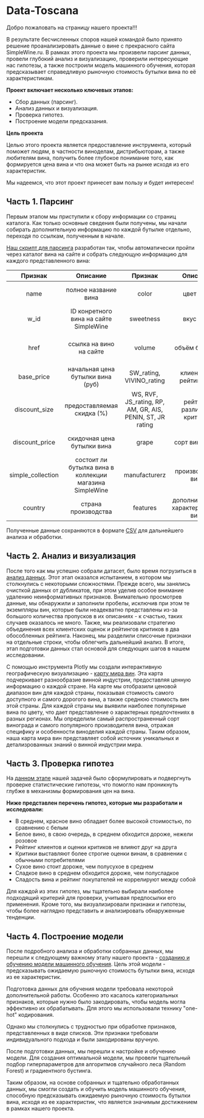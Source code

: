 # Data-Toscana
Добро пожаловать на страницу нашего проекта!!!

В результате бесчисленных споров нашей командой было принято решение проанализировать данные о вине с прекрасного сайта SimpleWine.ru. В рамках этого проекта мы произвели парсинг данных, провели глубокий анализ и визуализацию, проверили интересующие нас гипотезы, а также построили модель машинного обучения, которая предсказывает справедливую рыночную стоимость бутылки вина по её характеристикам.

__Проект включает несколько ключевых этапов:__
* Сбор данных (парсинг).
* Анализ данных и визуализация.
* Проверка гипотез.
* Построение модели предсказания.

__Цель проекта__

Целью этого проекта является предоставление инструмента, который поможет людям, в частности виноделам, дистрибьюторам, а также любителям вина, получить более глубокое понимание того, как формируется цена вина и что она может быть на рынке исходя из его характеристик.

Мы надеемся, что этот проект принесет вам пользу и будет интересен!

## Часть 1. Парсинг
Первым этапом мы приступили к сбору информации со страниц каталога. Как только основные сведения были получены, мы начали собирать 
дополнительную информацию по каждой бутылке отдельно, переходя по ссылкам, полученным в начале. 

[Наш скрипт для парсинга]() разработан так, чтобы автоматически пройти через каталог вина на сайте и собрать следующую информацию для каждого представленного вина:

 Признак | Описание | Признак | Описание | Признак | Описание | Признак | Описание |
|:---------------:|:---------------:|:---------------:|:---------------:|:---------------:|:----------:|:----------:|:----------:|
| name | полное название вина | color | цвет вина | region | региона производства вина | taste | вкус вина |
| w_id | ID конретного вина на сайте SimpleWine | sweetness | вкус вина | year | год производства | dishes | к каким блюдам подается вино |
| href | ссылка на вино на сайте | volume | объём бутылки | strength | крепкость вина (содержание алкоголя) | sugar | содержание сахара (по 5-бальной шкале) |
| base_price | начальная цена бутылки вина (руб) | SW_rating, VIVINO_rating | клиентский рейтинг вин | storage_potential | срок годности | acidity | кислотность (по 5-бальной шкале) |
| discount_size | предоставляемая скидка (%) | WS, RVF, JS_rating, RP, AM, GR, AIS, PENIN, ST, JR rating | рейтинги различных критиков | appelltion | гос стандарт для выращивания вина | aromaticity | ароматические свойства вина (по 5-бальной шкале) |
| discount_price | скидочная цена бутылки вина | grape | сорт винограда | category | категория вина | tannins | таннины (по 5-бальной шкале) |
| simple_collection | состоит ли бутылка вина в коллекции магазина SimpleWine | manufacturerz | производитель вина | decantation | рекомендуется ли декантация вина | body | тело вина (по 5-бальной шкале) |
| country | страна производства | features | дополнительные характеристиики вина | aging_in_container | где вино настаивалось | description | описание вина на сайте |

Полученные данные сохраняются в формате [CSV]() для дальнейшего анализа и обработки.

## Часть 2. Анализ и визуализация
После того как мы успешно собрали датасет, было время погрузиться в [анализ данных](). Этот этап оказался испытанием, в котором мы столкнулись с некоторыми сложностями.
Прежде всего, мы занялись очисткой данных от дубликатов, при этом уделив особое внимание удалению неинформативных признаков. Внимательно просмотрев данные, мы обнаружили и заполнили пробелы, исключив при этом те экземпляры вин, которые были неадекватно представлены из-за большого количества пропусков в их описаниях - к счастью, таких случаев оказалось не много.
Также, мы реализовали стратегию объединения всех клиентских оценок и рейтингов критиков в два обособленных рейтинга. Наконец, мы разделили списочные признаки на отдельные строки, чтобы облегчить дальнейший анализ.
В итоге, этап подготовки данных стал основой для следующих шагов в нашем исследовании.

С помощью инструмента Plotly мы создали интерактивную географическую визуализацию - [карту мира вин](). Эта карта подчеркивает разнообразие винной индустрии, предоставляя ценную информацию о каждой стране.
На карте мы отобразили ценовой диапазон вин для каждой страны, показывая стоимость самого доступного и самого дорогого вина, а также среднюю стоимость вин этой страны.
Для каждой страны мы выявили наиболее популярные вина по цвету, что дает представление о характерных предпочтениях в разных регионах. Мы определили самый распространенный сорт винограда и самого популярного производителя вина, отражая специфику и особенности виноделия каждой страны.
Таким образом, наша карта мира вин представляет собой источник уникальных и детализрованных знаний о винной индустрии мира.

## Часть 3. Проверка гипотез
На [данном этапе]() нашей задачей было сформулировать и подвергнуть проверке статистические гипотезы, что помогло нам проникнуть глубже в механизмы формирования цен на вина.

__Ниже представлен перечень гипотез, которые мы разработали и исследовали:__
* В среднем, красное вино обладает более высокой стоимостью, по сравнению с белым
* Белое вино, в свою очередь, в среднем обходится дороже, нежели розовое
* Рейтинг клиентов и оценки критиков не влияют друг на друга
* Критики выставляют более строгие оценки винам, в сравнении с обычными потребителями
* Сухое вино стоит дороже, чем полусухое в среднем
* Сладкое вино в среднем обходится дороже, чем полусладкое
* Сладость вина и рейтинг покупателей не коррелируют между собой

Для каждой из этих гипотез, мы тщательно выбирали наиболее подходящий критерий для проверки, учитывая предпосылки его применения. Кроме того, мы визуализировали признаки и гипотезы, чтобы более наглядно представить и анализировать обнаруженные тенденции.

## Часть 4. Построение модели
После подробного анализа и обработки собранных данных, мы перешли к следующему важному этапу нашего проекта - [созданию и обучению модели машинного обучения](). Цель этой модели - предсказывать ожидаемую рыночную стоимость бутылки вина, исходя из ее характеристик.

Подготовка данных для обучения модели требовала некоторой дополнительной работы. Особенно это касалось категориальных признаков, которые нужно было закодировать, чтобы модель могла эффективно их обрабатывать. Для этого мы использовали технику "one-hot" кодирования.

Однако мы столкнулись с трудностью при обработке признаков, представленных в виде списков. Эти признаки требовали индивидуального подхода и были закодированы вручную.

После подготовки данных, мы перешли к настройке и обучению модели. Для создания оптимальной модели, мы провели тщательный подбор гиперпараметров для алгоритмов случайного леса (Random Forest) и градиентного бустинга.

Таким образом, на основе собранных и тщательно обработанных данных, мы смогли создать и обучить модель машинного обучения, способную предсказывать ожидаемую рыночную стоимость бутылки вина, исходя из ее характеристик, что является значимым достижением в рамках нашего проекта.
